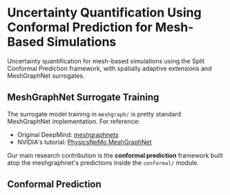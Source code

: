 # Uncertainty Quantification Using Conformal Prediction for Mesh-Based Simulations

Uncertainty quantification for mesh-based simulations using the Split Conformal Prediction framework, with spatially adaptive extensions and MeshGraphNet surrogates.

## MeshGraphNet Surrogate Training

The surrogate model training in `meshgraph/` is pretty standard MeshGraphNet implementation. For reference:
- Original DeepMind: [meshgraphnets](https://github.com/google-deepmind/deepmind-research/blob/master/meshgraphnets/README.md)
- NVIDIA's tutorial: [PhysicsNeMo MeshGraphNet](https://docs.nvidia.com/physicsnemo/latest/user-guide/model_architecture/meshgraphnet.html)

Our main research contribution is the **conformal prediction** framework built atop the meshgraphnet's predictions inside the `conformal/` module.

## Conformal Prediction

